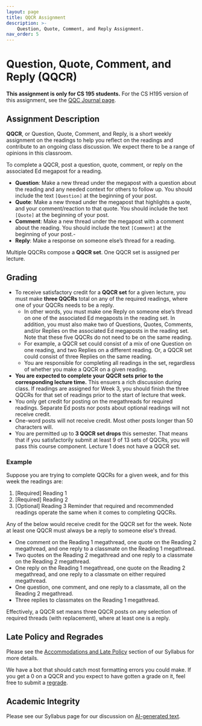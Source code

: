 ```yaml
---
layout: page
title: QQCR Assignment
description: >-
    Question, Quote, Comment, and Reply Assignment.
nav_order: 5
---
```


# Question, Quote, Comment, and Reply (QQCR)

**This assignment is only for CS 195 students.** For the CS H195 version of this assignment, see the [QQC Journal page]({{site.baseurl}}qqc-journal).

## Assignment Description
**QQCR**, or Question, Quote, Comment, and Reply, is a short weekly assignment on the readings to help you reflect on the readings and contribute to an ongoing class discussion.
We expect there to be a range of opinions in this classroom. 

To complete a QQCR, post a question, quote, comment, or reply on the associated Ed megapost for a reading.
  * **Question**: Make a new thread under the megapost with a question about the reading and any needed context for others to follow up. You should include the text `[Question]` at the beginning of your post.
  * **Quote**: Make a new thread under the megapost that highlights a quote, and your comment/reaction to that quote. You should include the text `[Quote]` at the beginning of your post.
  * **Comment**: Make a new thread under the megapost with a comment about the reading. You should include the text `[Comment]` at the beginning of your post.-
  * **Reply**: Make a response on someone else’s thread for a reading.

Multiple QQCRs compose a **QQCR set**. One QQCR set is assigned per lecture.

## Grading
* To receive satisfactory credit for a **QQCR set** for a given lecture, you must make **three QQCRs** total on any of the required readings, where one of your QQCRs needs to be a reply.
  * In other words, you must make one Reply on someone else’s thread on one of the associated Ed megaposts in the reading set. In addition, you must also make two of Questions, Quotes, Comments, and/or Replies on the associated Ed megaposts in the reading set. Note that these five QQCRs do not need to be on the same reading.
  * For example, a QQCR set could consist of a mix of one Question on one reading, and two Replies on a different reading. Or, a QQCR set could consist of three Replies on the same reading.
  * You are responsible for completing all readings in the set, regardless of whether you make a QQCR on a given reading.
* **You are expected to complete your QQCR sets prior to the corresponding lecture time.** This ensuers a rich discussion during class. If readings are assigned for Week 3, you should finish the three QQCRs for that set of readings prior to the start of lecture that week.
* You only get credit for posting on the megathreads for required readings. Separate Ed posts nor posts about optional readings will not receive credit.
* One-word posts will not receive credit. Most other posts longer than 50 characters will.
* You are permitted up to **3 QQCR set drops** this semester. That means that if you satisfactorily submit at least 9 of 13 sets of QQCRs, you will pass this course component. Lecture 1 does not have a QQCR set.

<!--* It is OK for you to post anonymously, meaning your name will be anonymous to fellow classmates but visible to course staff (who will use it for tracking assignment credit).-->
<!--* You do not get credit for posting about optional readings.-->

<!--
  * We reserve the right to give you a zero on a QQCR, or remove your grade for it if we deem your post to be egregiously low-effort. We will inform you and likely allow you to redo this QQCR if this occurs.
  * You *should* post in the **Ed megapost** that course staff create for each reading.
  * You *should not* make private or separate public Ed posts. Doing so will not earn credit. Early on, we might make an effort to merge your posts to the respective Ed megapost, but ultimately you are responsible for moving your posts to the megapost. 
  * "Heart"s on other student posts are encouraged but unfortunately do not count for credit (we have no way of tracking hearts).
  -->

### Example

Suppose you are trying to complete QQCRs for a given week, and for this week the readings are:
1. \[Required\] Reading 1
2. \[Required\] Reading 2
3. \[Optional\] Reading 3
Reminder that required and recommended readings operate the same when it comes to completing QQCRs. 

Any of the below would receive credit for the QQCR set for the week. Note at least one QQCR must always be a reply to someone else's thread.

* One comment on the Reading 1 megathread, one quote on the Reading 2 megathread, and one reply to a classmate on the Reading 1 megathread.
* Two quotes on the Reading 2 megathread and one reply to a classmate on the Reading 2 megathread.
* One reply on the Reading 1 megathread, one quote on the Reading 2 megathread, and one reply to a classmate on either required megathread.
* One question, one comment, and one reply to a classmate, all on the Reading 2 megathread.
* Three replies to classmates on the Reading 1 megathread.

Effectively, a QQCR set means three QQCR posts on any selection of required threads (with replacement), where at least one is a reply. 

<!--
## Formatting

For formatting, we ask that you separate out each QQCR into a different post. They can all be in the same thread, but each should be posted separately. This serves two purposes. For one it makes grading easier, but more importantly it makes replies easier for your peers since they will only be responding to one thing and the train of thought is more clear. 

We also ask that you put a tag indicating which kind of QQCR each post is. For example if you are making a 'quote' post, please put \[Quote\] in the body of the post. As before, this serves the purpose of making grading easier and making it easier for your peers to scan through the responses to a particular post when deciding where to comment. 
-->

## Late Policy and Regrades

Please see the [Accommodations and Late Policy]({{site.baseurl}}/syllabus/#accommodations-regrades-and-late-policy) section of our Syllabus for more details.

We have a bot that should catch most formatting errors you could make. If you get a 0 on a QQCR and you expect to have gotten a grade on it, feel free to submit a [regrade]({{site.baseurl}}/syllabus#accommodations-regrades-and-late-policy).

## Academic Integrity

Please see our Syllabus page for our discussion on [AI-generated text]({{site.baseurl}}/syllabus/#ai-generated-text).
